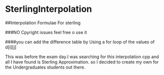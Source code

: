 # SterlingInterpolation
##Interpolation Formulae For sterling

###NO Cpyright issues feel free o use it

####you can add the difference table by Using a for loop of the values of d[i][j] 

This was before the exam day.I was searching for this interpolation cpp and all I have found is Sterling Approximation. so I decided to create my own for the Undergraduates students out there.
